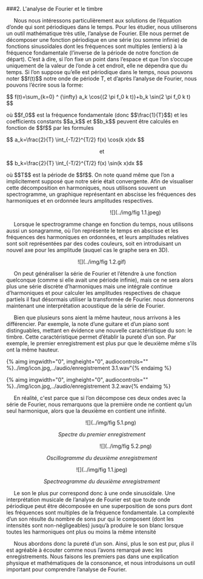 ###2. L'analyse de Fourier et le timbre

<p>&nbsp;&nbsp;&nbsp;&nbsp;
	Nous nous intéressons particulièrement aux solutions de l’équation d’onde qui sont périodiques dans le temps. Pour les étudier, nous utiliserons un outil mathématique très utile, l’analyse de Fourier. Elle nous permet de décomposer une fonction périodique en une série (ou somme infinie) de fonctions sinusoïdales dont les fréquences sont multiples (entiers) à la fréquence fondamentale (l’inverse de la période de notre fonction de départ). C’est à dire, si l’on fixe un point dans l’espace et que l’on s’occupe uniquement de la valeur de l’onde à cet endroit, elle ne dépendra que du temps. Si l’on suppose qu’elle est périodique dans le temps, nous pouvons noter $$f(t)$$ notre onde de période T, et d’après l’analyse de Fourier, nous pouvons l’écrire sous la forme:
</p>
$$
f(t)=\sum_{k=0} ^ {\infty} a_k \cos{(2 \pi f_0 k t)}+b_k \sin(2 \pi f_0 k t)
$$

<p>
où $$f_0$$ est la fréquence fondamentale (donc $$\frac{1}{T}$$) et les coefficients constants $$a_k$$ et $$b_k$$ peuvent être calculés en fonction de $$f$$ par les formules
</p>
<p>
	$$
	a_k=\frac{2}{T} \int_{-T/2}^{T/2} f(x) \cos(k x)dx
	$$
</p>
<center>
<p>
	et
</p>
</center>
<p>
$$
	b_k=\frac{2}{T} \int_{-T/2}^{T/2} f(x) \sin(k x)dx
	$$
</p>
<p>
où $$T$$ est la période de $$f$$. On note quand même que l’on a implicitement supposé que notre série était convergente. Afin de visualiser cette décomposition en harmoniques, nous utilisons souvent un spectrogramme, un graphique représentant en abscisse les fréquences des harmoniques et en ordonnée leurs amplitudes respectives.
</p>


<center>
<p>
</p>

&nbsp;&nbsp;&nbsp;&nbsp;&nbsp;&nbsp;&nbsp;&nbsp;&nbsp;&nbsp;&nbsp;&nbsp;&nbsp;&nbsp;&nbsp;&nbsp;&nbsp;&nbsp;&nbsp;&nbsp;&nbsp;&nbsp;&nbsp;&nbsp;&nbsp;&nbsp;&nbsp;&nbsp;&nbsp;&nbsp;&nbsp;&nbsp;&nbsp;&nbsp;&nbsp;&nbsp;&nbsp;&nbsp;&nbsp;&nbsp;&nbsp;&nbsp;&nbsp;&nbsp;&nbsp;![](../img/fig 1.1.jpeg)
<p>
</p>
</center>
<p>&nbsp;&nbsp;&nbsp;&nbsp;
    Lorsque le spectrogramme change en fonction du temps, nous utilisons aussi un sonagramme, où l’on représente le temps en abscisse et les fréquences des harmoniques en ordonnées, et leurs amplitudes relatives sont soit représentées par des codes couleurs, soit en introduisant un nouvel axe pour les amplitude (auquel cas le graphe sera en 3D).
</p>
<center>
<p>
</p>

![](../img/fig 1.2.gif)
<p>
</p>
</center>
<p>&nbsp;&nbsp;&nbsp;&nbsp;
    On peut généraliser la série de Fourier et l’étendre à une fonction quelconque (comme si elle avait une période infinie), mais ce ne sera alors plus une série discrète d’harmoniques mais une intégrale continue d’harmoniques et pour calculer les amplitudes respectives de chaque partiels il faut désormais utiliser la transformée de Fourier. nous donnerons maintenant une interprétation acoustique de la série de Fourier.
</p>
<p>&nbsp;&nbsp;&nbsp;&nbsp;
    Bien que plusieurs sons aient la même hauteur, nous arrivons à les différencier. Par exemple, la note d’une guitare et d’un piano sont distinguables, mettant en évidence une nouvelle caractéristique du son: le timbre. Cette caractéristique permet d’établir la pureté d’un son. Par exemple, le premier enregistrement est plus pur que le deuxième même s’ils ont la même hauteur.
</p>

{% aimg imgwidth="0", imgheight="0", audiocontrols="" %}../img/icon.jpg,../audio/enregistrement 3.1.wav"{% endaimg %}


{% aimg imgwidth="0", imgheight="0", audiocontrols="" %}../img/icon.jpg,../audio/enregistrement 3.2.wav{% endaimg %}


<p>&nbsp;&nbsp;&nbsp;&nbsp;
En réalité, c'est parce que si l’on décompose ces deux ondes avec la série de Fourier, nous remarquons que la première onde ne contient qu’un seul harmonique, alors que la deuxième en contient une infinité.
</p>
<center>
<p>
</p>



&nbsp;&nbsp;&nbsp;&nbsp;&nbsp;&nbsp;&nbsp;&nbsp;&nbsp;&nbsp;&nbsp;&nbsp;![](../img/fig 5.1.png)

<p align="center"><i>Spectre du premier enregistrement</i></p>

&nbsp;&nbsp;&nbsp;&nbsp;&nbsp;&nbsp;&nbsp;&nbsp;&nbsp;&nbsp;&nbsp;&nbsp;&nbsp;&nbsp;&nbsp;&nbsp;&nbsp;&nbsp;&nbsp;&nbsp;&nbsp;&nbsp;&nbsp;&nbsp;&nbsp;&nbsp;&nbsp;&nbsp;&nbsp;&nbsp;&nbsp;&nbsp;![](../img/fig 5.2.png)
<p align="center"><i>Oscillogramme du deuxième enregistrement</i></p>


![](../img/fig 1.1.jpeg)
<p align="center"><i>Spectreogramme du deuxième enregistrement</i></p>
</center>
<p>&nbsp;&nbsp;&nbsp;&nbsp;
Le son le plus pur correspond donc à une onde sinusoïdale. Une interprétation musicale de l’analyse de Fourier est que toute onde périodique peut être décomposée en une superposition de sons purs dont les fréquences sont multiples de la fréquence fondamentale. La complexité d’un son résulte du nombre de sons pur qui le composent (dont les intensités sont non-négligeables) jusqu’à produire le son blanc lorsque toutes les harmoniques ont plus ou moins la même intensité
</p>

<p>&nbsp;&nbsp;&nbsp;&nbsp;
Nous abordons donc la pureté d’un son. Ainsi, plus le son est pur, plus il est agréable à écouter comme nous l’avons remarqué avec les enregistrements. Nous faisons les premiers pas dans une explication physique et mathématiques de la consonance, et nous introduisons un outil important pour comprendre l’analyse de Fourier.
</p>